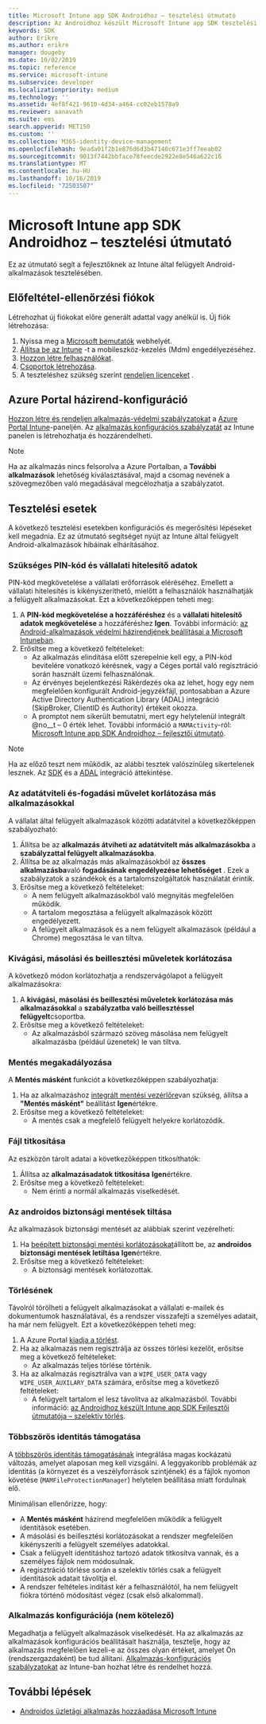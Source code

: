 ```yaml
---
title: Microsoft Intune app SDK Androidhoz – tesztelési útmutató
description: Az Androidhoz készült Microsoft Intune app SDK tesztelési útmutatója segítségével tesztelheti az Intune által felügyelt Android-alkalmazást.
keywords: SDK
author: Erikre
ms.author: erikre
manager: dougeby
ms.date: 10/02/2019
ms.topic: reference
ms.service: microsoft-intune
ms.subservice: developer
ms.localizationpriority: medium
ms.technology: ''
ms.assetid: 4ef8f421-9610-4d34-a464-cc02eb1578a9
ms.reviewer: aanavath
ms.suite: ems
search.appverid: MET150
ms.custom: ''
ms.collection: M365-identity-device-management
ms.openlocfilehash: 9eada01f2b1e876d6d3b47140c671e3ff7eeab02
ms.sourcegitcommit: 9013f7442bbface78feecde2922e8e546a622c16
ms.translationtype: MT
ms.contentlocale: hu-HU
ms.lasthandoff: 10/16/2019
ms.locfileid: "72503507"
---
```

# <a name="microsoft-intune-app-sdk-for-android-testing-guide"></a>Microsoft Intune app SDK Androidhoz – tesztelési útmutató

Ez az útmutató segít a fejlesztőknek az Intune által felügyelt Android-alkalmazások tesztelésében.  

## <a name="prerequisite-test-accounts"></a>Előfeltétel-ellenőrzési fiókok
Létrehozhat új fiókokat előre generált adattal vagy anélkül is. Új fiók létrehozása:
1. Nyissa meg a [Microsoft bemutatók](https://demos.microsoft.com/environments/create/tenant) webhelyét. 
2. [Állítsa be az Intune](../fundamentals/setup-steps.md) -t a mobileszköz-kezelés (Mdm) engedélyezéséhez.
3. [Hozzon létre felhasználókat](../fundamentals/users-add.md).
4. [Csoportok létrehozása](../fundamentals/groups-add.md).
5. A teszteléshez szükség szerint [rendeljen licenceket](../fundamentals/licenses-assign.md) .


## <a name="azure-portal-policy-configuration"></a>Azure Portal házirend-konfiguráció
[Hozzon létre és rendeljen alkalmazás-védelmi szabályzatokat](../apps/app-protection-policies.md) a [Azure Portal Intune](https://portal.azure.com/?feature.customportal=false#blade/Microsoft_Intune_Apps/MainMenu/14/selectedMenuItem/Overview)-paneljén. Az [alkalmazás konfigurációs szabályzatát](../apps/app-configuration-policies-overview.md) az Intune panelen is létrehozhatja és hozzárendelheti.

> [!NOTE]
> Ha az alkalmazás nincs felsorolva a Azure Portalban, a **További alkalmazások** lehetőség kiválasztásával, majd a csomag nevének a szövegmezőben való megadásával megcélozhatja a szabályzatot.

## <a name="test-cases"></a>Tesztelési esetek

A következő tesztelési esetekben konfigurációs és megerősítési lépéseket kell megadnia. Ez az útmutató segítséget nyújt az Intune által felügyelt Android-alkalmazások hibáinak elhárításához.

### <a name="required-pin-and-corporate-credentials"></a>Szükséges PIN-kód és vállalati hitelesítő adatok

PIN-kód megkövetelése a vállalati erőforrások eléréséhez. Emellett a vállalati hitelesítés is kikényszeríthető, mielőtt a felhasználók használhatják a felügyelt alkalmazásokat. Ezt a következőképpen teheti meg:

1. A **PIN-kód megkövetelése a hozzáféréshez** és a **vállalati hitelesítő adatok megkövetelése** a hozzáféréshez **Igen**. További információ: [az Android-alkalmazások védelmi házirendjének beállításai a Microsoft Intuneban](../apps/app-protection-policy-settings-android.md#access-requirements).
2. Erősítse meg a következő feltételeket:
    - Az alkalmazás elindítása előtt szerepelnie kell egy, a PIN-kód bevitelére vonatkozó kérésnek, vagy a Céges portál való regisztráció során használt üzemi felhasználónak.
    - Az érvényes bejelentkezési Rákérdezés oka az lehet, hogy egy nem megfelelően konfigurált Android-jegyzékfájl, pontosabban a Azure Active Directory Authentication Library (ADAL) integráció (SkipBroker, ClientID és Authority) értékeit okozza.
    - A promptot nem sikerült bemutatni, mert egy helytelenül integrált @no__t – 0 érték lehet. További információ a `MAMActivity`-ról: [Microsoft Intune app SDK Androidhoz – fejlesztői útmutató](app-sdk-android.md).

> [!NOTE] 
> Ha az előző teszt nem működik, az alábbi tesztek valószínűleg sikertelenek lesznek. Az [SDK](app-sdk-android.md##sdk-integration) és a [ADAL](app-sdk-android.md#configure-azure-active-directory-authentication-library-adal) integráció áttekintése.

### <a name="restrict-transferring-and-receiving-data-with-other-apps"></a>Az adatátviteli és-fogadási művelet korlátozása más alkalmazásokkal
A vállalat által felügyelt alkalmazások közötti adatátvitel a következőképpen szabályozható:

1. Állítsa be az **alkalmazás átviheti az adatátvitelt más alkalmazásokba** a **szabályzattal felügyelt alkalmazásokba**.
2. Állítsa be az alkalmazás más alkalmazásokból az **összes alkalmazásba**való **fogadásának engedélyezése lehetőséget** . Ezek a szabályzatok a szándékok és a tartalomszolgáltatók használatát érintik.
3. Erősítse meg a következő feltételeket:
    - A nem felügyelt alkalmazásokból való megnyitás megfelelően működik.
    - A tartalom megosztása a felügyelt alkalmazások között engedélyezett.
    - A felügyelt alkalmazások és a nem felügyelt alkalmazások (például a Chrome) megosztása le van tiltva.

### <a name="restrict-cut-copy-and-paste"></a>Kivágási, másolási és beillesztési műveletek korlátozása
A következő módon korlátozhatja a rendszervágólapot a felügyelt alkalmazásokra:

1. A **kivágási, másolási és beillesztési műveletek korlátozása más alkalmazásokkal** a **szabályzatba való beillesztéssel felügyelt**csoportba.
2. Erősítse meg a következő feltételeket:
    - Az alkalmazásból származó szöveg másolása nem felügyelt alkalmazásba (például üzenetek) le van tiltva.

### <a name="prevent-save"></a>Mentés megakadályozása
A **Mentés másként** funkciót a következőképpen szabályozhatja:

1. Ha az alkalmazáshoz [integrált mentési vezérlőre](app-sdk-android.md#example-determine-if-saving-to-device-or-cloud-storage-is-permitted)van szükség, állítsa a **"Mentés másként"** beállítást **Igen**értékre.
2. Erősítse meg a következő feltételeket:
    - A mentés csak a megfelelő felügyelt helyekre korlátozódik.

### <a name="file-encryption"></a>Fájl titkosítása
Az eszközön tárolt adatai a következőképpen titkosíthatók:

1. Állítsa az **alkalmazásadatok titkosítása** **Igen**értékre.
2. Erősítse meg a következő feltételeket:
    - Nem érinti a normál alkalmazás viselkedését.

### <a name="prevent-android-backups"></a>Az androidos biztonsági mentések tiltása
Az alkalmazások biztonsági mentését az alábbiak szerint vezérelheti:

1. Ha [beépített biztonsági mentési korlátozásokat](app-sdk-android.md#protecting-backup-data)állított be, az **androidos biztonsági mentések letiltása** **Igen**értékre.
2. Erősítse meg a következő feltételeket:
    - A biztonsági mentések korlátozottak.

### <a name="unenrollment"></a>Törlésének
Távolról törölheti a felügyelt alkalmazásokat a vállalati e-mailek és dokumentumok használatával, és a rendszer visszafejti a személyes adatait, ha már nem felügyelt. Ezt a következőképpen teheti meg:

1. A Azure Portal [kiadja a törlést](../apps/apps-selective-wipe.md).
2. Ha az alkalmazás nem regisztrálja az összes törlési kezelőt, erősítse meg a következő feltételeket:
    - Az alkalmazás teljes törlése történik.
3. Ha az alkalmazás regisztrálva van a `WIPE_USER_DATA` vagy `WIPE_USER_AUXILARY_DATA` számára, erősítse meg a következő feltételeket:
    - A felügyelt tartalom el lesz távolítva az alkalmazásból. További információ: [az Androidhoz készült Intune app SDK Fejlesztői útmutatója – szelektív törlés](app-sdk-android.md#selective-wipe).

### <a name="multi-identity-support"></a>Többszörös identitás támogatása
A [többszörös identitás támogatásának](app-sdk-android.md#multi-identity-optional) integrálása magas kockázatú változás, amelyet alaposan meg kell vizsgálni. A leggyakoribb problémák az identitás (a környezet és a veszélyforrások szintjének) és a fájlok nyomon követése (`MAMFileProtectionManager`) helytelen beállítása miatt fordulnak elő.

Minimálisan ellenőrizze, hogy:

- A **Mentés másként** házirend megfelelően működik a felügyelt identitások esetében.
- A másolási és beillesztési korlátozásokat a rendszer megfelelően kikényszeríti a felügyelt személyes adatokkal.
- Csak a felügyelt identitáshoz tartozó adatok titkosítva vannak, és a személyes fájlok nem módosulnak.
- A regisztráció törlése során a szelektív törlés csak a felügyelt identitások adatait távolítja el.
- A rendszer feltételes indítást kér a felhasználótól, ha nem felügyelt fiókra történő módosítást végez (csak első alkalommal).

### <a name="app-configuration-optional"></a>Alkalmazás konfigurációja (nem kötelező)
Megadhatja a felügyelt alkalmazások viselkedését. Ha az alkalmazás az alkalmazások konfigurációs beállításait használja, tesztelje, hogy az alkalmazás megfelelően kezeli-e az összes olyan értéket, amelyet Ön (rendszergazdaként) be tud állítani. [Alkalmazás-konfigurációs szabályzatokat](../apps/app-configuration-policies-overview.md) az Intune-ban hozhat létre és rendelhet hozzá.

## <a name="next-steps"></a>További lépések

- [Androidos üzletági alkalmazás hozzáadása Microsoft Intune](../apps/lob-apps-android.md)
